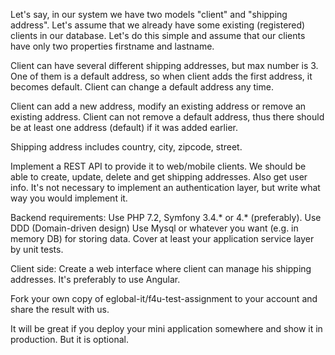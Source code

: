 Let's say, in our system we have two models "client" and "shipping address".
Let's assume that we already have some existing (registered) clients in our database.
Let's do this simple and assume that our clients have only two properties firstname and lastname.

Client can have several different shipping addresses, but max number is 3. One of them is a default address, so when client adds the first address, it becomes default. 
Client can change a default address any time.

Client can add a new address, modify an existing address or remove an existing address.
Client can not remove a default address, thus there should be at least one address (default) if it was added earlier.

Shipping address includes country, city, zipcode, street.

Implement a REST API to provide it to web/mobile clients. 
We should be able to create, update, delete and get shipping addresses. Also get user info.
It's not necessary to implement an authentication layer, but write what way you would implement it.

Backend requirements:
Use PHP 7.2, Symfony 3.4.* or 4.* (preferably).
Use DDD (Domain-driven design)
Use Mysql or whatever you want (e.g. in memory DB) for storing data.
Cover at least your application service layer by unit tests.

Client side:
Create a web interface where client can manage his shipping addresses.
It's preferably to use Angular.

Fork your own copy of eglobal-it/f4u-test-assignment to your account and share the result with us.

It will be great if you deploy your mini application somewhere and show it in production. But it is optional.
